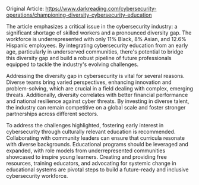 Original Article: https://www.darkreading.com/cybersecurity-operations/championing-diversity-cybersecurity-education

The article emphasizes a critical issue in the cybersecurity industry: a significant shortage of skilled workers and a pronounced diversity gap. The workforce is underrepresented with only 11% Black, 8% Asian, and 12.6% Hispanic employees. By integrating cybersecurity education from an early age, particularly in underserved communities, there's potential to bridge this diversity gap and build a robust pipeline of future professionals equipped to tackle the industry's evolving challenges.

Addressing the diversity gap in cybersecurity is vital for several reasons. Diverse teams bring varied perspectives, enhancing innovation and problem-solving, which are crucial in a field dealing with complex, emerging threats. Additionally, diversity correlates with better financial performance and national resilience against cyber threats. By investing in diverse talent, the industry can remain competitive on a global scale and foster stronger partnerships across different sectors.

To address the challenges highlighted, fostering early interest in cybersecurity through culturally relevant education is recommended. Collaborating with community leaders can ensure that curricula resonate with diverse backgrounds. Educational programs should be leveraged and expanded, with role models from underrepresented communities showcased to inspire young learners. Creating and providing free resources, training educators, and advocating for systemic change in educational systems are pivotal steps to build a future-ready and inclusive cybersecurity workforce.